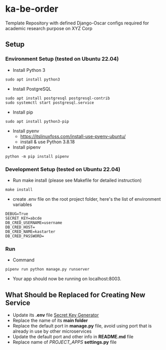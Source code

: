 # ka-be-order
Template Repository with defined Django-Oscar configs required for academic research purpose on XYZ Corp

## Setup
### Environment Setup (tested on Ubuntu 22.04)
- Install Python 3
```
sudo apt install python3
```
- Install PostgreSQL
```
sudo apt install postgresql postgresql-contrib
sudo systemctl start postgresql.service
```
- Install pip
```
sudo apt install python3-pip
```
- Install pyenv
  - https://itslinuxfoss.com/install-use-pyenv-ubuntu/
  - install & use Python 3.8.18
- Install pipenv
```
python -m pip install pipenv
```

### Development Setup (tested on Ubuntu 22.04)
- Run make install (please see Makefile for detailed instruction)
```
make install
```
- create .env file on the root project folder, here's the list of environment variables
```
DEBUG=True
SECRET_KEY=abcde
DB_CRED_USERNAME=username
DB_CRED_HOST=
DB_CRED_NAME=kastarter
DB_CRED_PASSWORD=
```

### Run
- Command
```
pipenv run python manage.py runserver
```
- Your app should now be running on localhost:8003.

## What Should be Replaced for Creating New Service

- Update its **.env** file [Secret Key Generator](https://www.miniwebtool.com/django-secret-key-generator/)
- Replace the name of its **main folder**
- Replace the default port in **manage.py** file, avoid using port that is already in use by other microservices
- Update the default port and other info in **README.md** file
- Replace name of _PROJECT_APPS_ **settings.py** file
